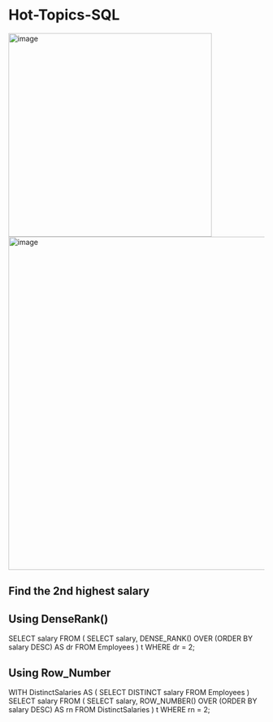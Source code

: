 # Hot-Topics-SQL


<img width="400" alt="image" src="https://github.com/user-attachments/assets/4b32ac6b-33c8-42d5-b484-0cad9da928cc" />

<img width="655" alt="image" src="https://github.com/user-attachments/assets/5785260d-4531-4803-b540-ea5875179674" />

Find the 2nd highest salary 
-------------------------
Using DenseRank()
----------------

SELECT salary
FROM (
  SELECT salary,
         DENSE_RANK() OVER (ORDER BY salary DESC) AS dr
  FROM Employees
) t
WHERE dr = 2;

Using Row_Number
--------------
WITH DistinctSalaries AS (
  SELECT DISTINCT salary
  FROM Employees
)
SELECT salary
FROM (
  SELECT salary,
         ROW_NUMBER() OVER (ORDER BY salary DESC) AS rn
  FROM DistinctSalaries
) t
WHERE rn = 2;


